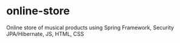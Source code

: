 # online-store
Online store of musical products using Spring Framework, Security JPA/Hibernate, JS, HTML, CSS
